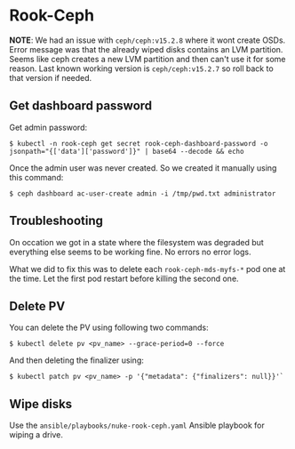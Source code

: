 # Rook-Ceph

**NOTE**: We had an issue with `ceph/ceph:v15.2.8` where it wont create OSDs. Error message was that the already wiped disks contains an LVM partition. Seems like ceph creates a new LVM partition and then can't use it for some reason. Last known working version is `ceph/ceph:v15.2.7` so roll back to that version if needed.

## Get dashboard password
Get admin password:

```shell
$ kubectl -n rook-ceph get secret rook-ceph-dashboard-password -o jsonpath="{['data']['password']}" | base64 --decode && echo
```

Once the admin user was never created. So we created it manually using this command:
```shell
$ ceph dashboard ac-user-create admin -i /tmp/pwd.txt administrator
```

## Troubleshooting

On occation we got in a state where the filesystem was degraded but everything else seems to be working fine. No errors no error logs.

What we did to fix this was to delete each `rook-ceph-mds-myfs-*` pod one at the time. Let the first pod restart before killing the second one.

## Delete PV
You can delete the PV using following two commands:

```shell
$ kubectl delete pv <pv_name> --grace-period=0 --force
```

And then deleting the finalizer using:

```shell
$ kubectl patch pv <pv_name> -p '{"metadata": {"finalizers": null}}'`
```

## Wipe disks

Use the `ansible/playbooks/nuke-rook-ceph.yaml` Ansible playbook for wiping a drive.
